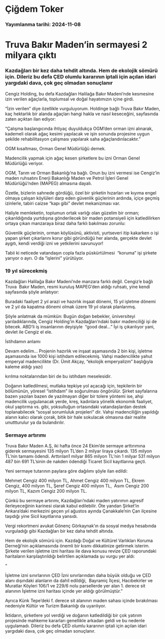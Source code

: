 # Çiğdem Toker

### Yayımlanma tarihi: 2024-11-08

# Truva Bakır Maden’in sermayesi 2 milyara çıktı


### Kazdağları bir kez daha tehdit altında. Hem de ekolojik sömürü için. Dileriz bu defa ÇED olumlu kararının iptali için açılan idari yargıdaki dava, çok geç olmadan sonuçlanır

Cengiz Holding, bu defa Kazdağları Halilağa Bakır Madeni’nde kesmesine izin verilen ağaçlarla, toplumsal ve doğal hayatımızın içine girdi.

“İzin verilen” diye özellikle vurguluyorum. Holdinge bağlı Truva Bakır Maden, kaç hektarlık bir alanda ağaçları hangi hakla ve nasıl keseceğini, sayfasında zaten açıktan ilan ediyor:

“Çalışma başlangıcında ihtiyaç duyuldukça OGM’den orman izni alınarak, kademeli olarak ağaç kesimi yapılacak ve işin sonunda projesine uygun şekilde rehabilitasyon çalışması yapılarak saha ağaçlandırılacaktır.”

OGM kısaltması, Orman Genel Müdürlüğü demek.

Madencilik yapmak için ağaç kesen şirketlere bu izni Orman Genel Müdürlüğü veriyor.

OGM, Tarım ve Orman Bakanlığı’na bağlı. Onun bu izni vermesi ise Cengiz’in maden ruhsatını Enerji Bakanlığı Maden ve Petrol İşleri Genel Müdürlüğü’nden (MAPEG) almasına dayalı.

Özetle, bizlerin sahnede gördüğü, özel bir şirketin hızarları ve kıyıma engel olmaya çalışan köylüleri darp eden güvenlik güçlerinin ardında, içiçe geçmiş izinlerle, tabiri caizse “kapı gibi” devlet mekanizması var.

Haliyle memleketin, toplumun ortak varlığı olan güzelim bir orman; çıkarıldığında yurtdışına gönderilecek bir maden potansiyeli için katledilirken ortaya çıkan manzaraya biraz daha farklı bakılması zorunlu:

Güvenlik güçlerinin, orman köylüsünü, aktivisti, yurtseveri itip kakarken o işi yapan şirket çıkarlarını korur gibi göründüğü her alanda, gerçekte devlet aygıtı, kendi verdiği izni ve yetkilerini savunuyor!

Tabii ki neticede vatandaşın copla fazla püskürtülmesi  “koruma” işi şirkete yarıyor o ayrı. O da “işlerini” yürütüyor.


### 19 yıl sürecekmiş

Kazdağları Halilağa Bakır Madeni’nde manzara farklı değil. Cengiz’e bağlı Truva  Bakır Maden, resmi kuruluş MAPEG’den aldığı ruhsatı, yine kendi sayfasında şöyle anlatıyor:

Buradaki faaliyet 2 yıl arazi ve hazırlık inşaat dönemi, 15 yıl işletme dönemi ve 2 yıl da kapatma dönemi olmak üzere 19 yıl olarak planlanmış.

Şöyle anlatmak da mümkün: Bugün doğan bebekler, üniversiteyi yarıladıklarında, Cengiz Holding’in Kazdağları’ndaki bakır madenciliği işi de bitecek. ABD’li iş insanlarının deyişiyle  “good deal...” İyi iş çıkarılıyor yani, devlet ile Cengiz el ele.

İstihdamın anlamı

Devam edelim… Projenin hazırlık ve inşaat aşamasında 2 bin kişi, işletme aşamasında ise 1000 kişi istihdam edilecekmiş. Vahşi madencilikte yahut emperyal madencilikte (Dr. Ümit Akçay, “ekolojik emperyalizm” başlığıyla kaleme aldığı yazı)

kırılma noktalarından biri de bu istihdam meselesidir.

Doğanın katledilmesi, mutlaka tepkiye yol açacağı için, tepkilerin bir bölümünün, yöresel “istihdam” ile soğurulması öngörülür. Şirket sayfalarına bazen yazılan bazen de yazılmayan diğer bir tolere yöntemi ise, ahşi madencilik uygulanacak yerde, kreş, kadınlara yönelik ekonomik faaliyet, okul yaptırma vs. gibi, yoksulluğun ortasındaki vatandaşlardan destek toplanabilecek “sosyal sorumluluk projeleri” dir. Vahşi madenciliğin yapıldığı alanın kalıcı olarak çorak, bitik bir hale sokulacak olmasına dair realite unuttturulur ya da bulandırılır.


### Sermaye artırımı

Truva Bakır Maden A.Ş, iki hafta önce 24 Ekim’de sermaye arttırımına giderek sermayesini 135 milyon TL’den 2 milyar liraya çıkardı. 135 milyon TL’nin tamamı ödendi. Arttırılan1 milyar 865 milyon TL’nin 1 milyar 531 milyon 487 bin 691 TL’sinin de nakden ödendiği Ticaret Sicil kayıtlarına geçti.

Yeni sermaye tutarının paylara göre dağılımı şöyle ilan edildi:

Mehmet Cengiz 400 milyon TL, Ahmet Cengiz 400 milyon TL, Ekrem Cengiz, 400 milyon TL, Şeref Cengiz 400 milyon TL,  Asım Cengiz 200 milyon TL, Kazım Cengiz 200 milyon TL.

Çünkü bu sermaye artırımı, Kazdağları’ndaki maden yatırımın agresif ilerleyeceğinin karinesi olarak kabul edilebilir. Öte yandan Şirket’in Ankara’daki merkezini geçen yıl ağustos ayında Çanakkale’nin Çan ilçesine taşıdığı yine Sicil kayıtlarına yansıdı.

Vergi rekortmeni avukat Gönenç Görkaynak’ın da sosyal medya hesabında vurguladığı gibi Kazdağları bir kez daha tehdit altında.

Hem de ekolojik sömürü için. Kazdağı Doğal ve Kültürel Varlıkları Koruma Derneği’nin açıklamasında önemli bir kısmı dikkatinize getirmek isterim. Şirkete verilen işletme izni haritası ile dava konusu revize ÇED raporundaki haritaların karşılaştırıldığı belirtilen açıklamada şu vurgu yer aldı:

“

İşletme izni sınırlarının ÇED İzni sınırlarından daha büyük olduğu ve ÇED alanı dışındaki alanların da dahil edildiği,  Bayramiç İlçesi, Hacıbekirler ve Muratlar Köyleri 106/1 ve 229/6 nolu parsellerde yer alan 1. derece sit alanının İşletme izni haritası içinde yer aldığı görülmüştür.”

Ayrıca Künk Tepe’deki f. derece sit alanının maden sahası içinde bırakılması nedeniyle Kültür ve Turizm Bakanlığı da uyarılıyor.

İktidarın, şirketlere yol verdiği ve doğanın katledildiği bir çok yatırım projesinde mahkeme kararları genellikle arkadan geldi ve bu nedenle uygulamadı. Dileriz bu defa ÇED olumlu kararının iptali için açılan idari yargıdaki dava, çok geç olmadan sonuçlanır.

